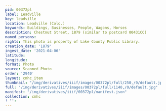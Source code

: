 ```yaml
---
pid: 00372pl
label: Leadville
key: leadville
location: Leadville (Colo.)
keywords: Buildings, Businesses, People, Wagons, Horses
description: Chestnut Street, 1879 (similar to postcard 00431CC)
named_persons: 
rights: This photo is property of Lake County Public Library.
creation_date: '1879'
ingest_date: '2021-04-06'
latitude: 
longitude: 
format: Photo
source: Scanned Photo
order: '2940'
layout: cmhc_item
thumbnail: "/img/derivatives/iiif/images/00372pl/full/250,/0/default.jpg"
full: "/img/derivatives/iiif/images/00372pl/full/1140,/0/default.jpg"
manifest: "/img/derivatives/iiif/00372pl/manifest.json"
collection: cmhc
! '': 
---
```

